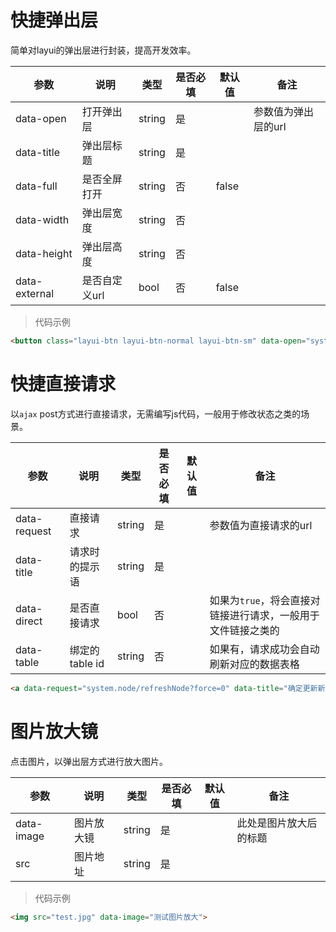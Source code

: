 # 快捷弹出层

简单对layui的弹出层进行封装，提高开发效率。

| 参数 | 说明 | 类型 | 是否必填| 默认值 | 备注|
| --- | --- | --- |--- | --- | --- |
| data-open | 打开弹出层 | string| 是 | | 参数值为弹出层的url  |
| data-title | 弹出层标题 | string| 是 | |   |
| data-full | 是否全屏打开 | string| 否 | false |   |
| data-width | 弹出层宽度 | string| 否 | |   |
| data-height | 弹出层高度 | string| 否 |  |   |
| data-external | 是否自定义url | bool| 否 |  false|   |

> 代码示例

```html
<button class="layui-btn layui-btn-normal layui-btn-sm" data-open="system.menu/add" data-title="添加" data-full="true"><i class="fa fa-plus"></i> 添加</button>
```

# 快捷直接请求

以`ajax` post方式进行直接请求，无需编写js代码，一般用于修改状态之类的场景。

| 参数 | 说明 | 类型 | 是否必填| 默认值 | 备注|
| --- | --- | --- |--- | --- | --- |
| data-request | 直接请求 | string| 是 | | 参数值为直接请求的url  |
| data-title | 请求时的提示语 | string| 是 | |   |
| data-direct | 是否直接请求 | bool| 否 | | 如果为`true`，将会直接对链接进行请求，一般用于文件链接之类的  |
| data-table | 绑定的table id | string| 否 | | 如果有，请求成功会自动刷新对应的数据表格  |

```html
<a data-request="system.node/refreshNode?force=0" data-title="确定更新新节点？" data-table="currentTableRenderId">更新节点</a>
```

# 图片放大镜

点击图片，以弹出层方式进行放大图片。

| 参数 | 说明 | 类型 | 是否必填| 默认值 | 备注|
| --- | --- | --- |--- | --- | --- |
| data-image | 图片放大镜 | string| 是 | | 此处是图片放大后的标题  |
| src | 图片地址 | string| 是 | |   |

> 代码示例

```html
<img src="test.jpg" data-image="测试图片放大">
```

